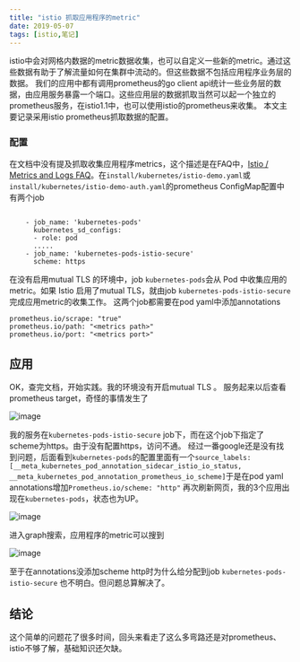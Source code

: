 ```yaml
---
title: "istio 抓取应用程序的metric"
date: 2019-05-07
tags: [istio,笔记]
---
```


istio中会对网格内数据的metric数据收集，也可以自定义一些新的metric。通过这些数据有助于了解流量如何在集群中流动的。但这些数据不包括应用程序业务层的数据。
我们的应用中都有调用prometheus的go client api统计一些业务层的数据，由应用服务暴露一个端口。这些应用层的数据抓取当然可以起一个独立的prometheus服务，在istio1.1中，也可以使用istio的prometheus来收集。
本文主要记录采用istio prometheus抓取数据的配置。
### 配置
在文档中没有提及抓取收集应用程序metrics，这个描述是在FAQ中，[Istio / Metrics and Logs FAQ](https://istio.io/help/faq/metrics-and-logs/#prometheus-application-metrics)。在`install/kubernetes/istio-demo.yaml`或`install/kubernetes/istio-demo-auth.yaml`的prometheus ConfigMap配置中有两个job
```

    - job_name: 'kubernetes-pods'
      kubernetes_sd_configs:
      - role: pod
      .....
    - job_name: 'kubernetes-pods-istio-secure'
      scheme: https
```
在没有启用mutual TLS 的环境中，job `kubernetes-pods`会从 Pod 中收集应用的metric。如果 Istio 启用了mutual TLS，就由job `kubernetes-pods-istio-secure`完成应用metric的收集工作。
这两个job都需要在pod yaml中添加annotations
```
prometheus.io/scrape: "true"
prometheus.io/path: "<metrics path>"
prometheus.io/port: "<metrics port>"
```
## 应用
OK，查完文档，开始实践。我的环境没有开启mutual TLS 。
服务起来以后查看prometheus target，奇怪的事情发生了

![image](https://user-images.githubusercontent.com/3350002/64666329-7d0aa080-d488-11e9-95df-8d4f29c751d6.png)

我的服务在`kubernetes-pods-istio-secure` job下，而在这个job下指定了scheme为https。由于没有配置https，访问不通。
经过一番google还是没有找到问题，后面看到`kubernetes-pods`的配置里面有一个`source_labels: [__meta_kubernetes_pod_annotation_sidecar_istio_io_status, __meta_kubernetes_pod_annotation_prometheus_io_scheme]`于是在pod yaml annotations增加`Prometheus.io/scheme: "http"`
再次刷新网页，我的3个应用出现在`kubernetes-pods`，状态也为UP。

![image](https://user-images.githubusercontent.com/3350002/64666368-a88d8b00-d488-11e9-85b7-66312dbafe78.png)

进入graph搜索，应用程序的metric可以搜到

![image](https://user-images.githubusercontent.com/3350002/64666387-bb07c480-d488-11e9-8409-5e597a505645.png)

至于在annotations没添加scheme http时为什么给分配到job `kubernetes-pods-istio-secure` 也不明白。但问题总算解决了。
## 结论
这个简单的问题花了很多时间，回头来看走了这么多弯路还是对prometheus、istio不够了解，基础知识还欠缺。
